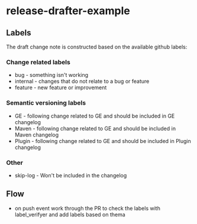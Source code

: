# release-drafter-example

## Labels

The draft change note is constructed based on the available github labels:

### Change related labels

- bug - something isn't working
- internal - changes that do not relate to a bug or feature
- feature - new feature or improvement

### Semantic versioning labels

- GE - following change related to GE and should be included in GE changelog
- Maven - following change related to GE and should be included in Maven changelog
- Plugin - following change related to GE and should be included in Plugin changelog

### Other

- skip-log - Won't be included in the changelog

## Flow

- on push event work through the PR to check the labels with label_verifyer and add labels based on thema

